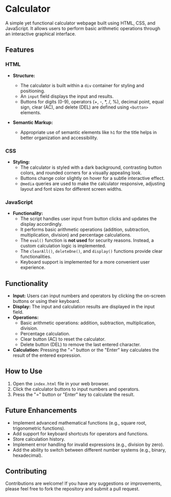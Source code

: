 # Calculator 

A simple yet functional calculator webpage built using HTML, CSS, and JavaScript. It allows users to perform basic arithmetic operations through an interactive graphical interface. 

## Features

### HTML

-   **Structure:**
    -   The calculator is built within a `div` container for styling and positioning.
    -   An `input` field displays the input and results.
    -   Buttons for digits (0-9), operators (+, -, \*, /, %), decimal point, equal sign, clear (AC), and delete (DEL) are defined using `<button>` elements.

-   **Semantic Markup:**
    -   Appropriate use of semantic elements like `h1` for the title helps in better organization and accessibility.

### CSS

-   **Styling:**
    -   The calculator is styled with a dark background, contrasting button colors, and rounded corners for a visually appealing look.
    -   Buttons change color slightly on hover for a subtle interactive effect.
    -   `@media` queries are used to make the calculator responsive, adjusting layout and font sizes for different screen widths.

### JavaScript

-   **Functionality:**
    -   The script handles user input from button clicks and updates the display accordingly.
    -   It performs basic arithmetic operations (addition, subtraction, multiplication, division) and percentage calculations.
    -   The `eval()` function is **not used** for security reasons. Instead, a custom calculation logic is implemented.
    -   The `clearAll()`, `deleteOne()`, and `display()` functions provide clear functionalities.
    -   Keyboard support is implemented for a more convenient user experience.

## Functionality

-   **Input:** Users can input numbers and operators by clicking the on-screen buttons or using their keyboard.
-   **Display:** The input and calculation results are displayed in the input field.
-   **Operations:**
    -   Basic arithmetic operations: addition, subtraction, multiplication, division.
    -   Percentage calculation.
    -   Clear button (AC) to reset the calculator.
    -   Delete button (DEL) to remove the last entered character.
-   **Calculation:** Pressing the "=" button or the "Enter" key calculates the result of the entered expression.

## How to Use

1.  Open the `index.html` file in your web browser.
2.  Click the calculator buttons to input numbers and operators.
3.  Press the "=" button or "Enter" key to calculate the result.

## Future Enhancements

-   Implement advanced mathematical functions (e.g., square root, trigonometric functions).
-   Add support for keyboard shortcuts for operators and functions.
-   Store calculation history.
-   Implement error handling for invalid expressions (e.g., division by zero).
-   Add the ability to switch between different number systems (e.g., binary, hexadecimal).

## Contributing

Contributions are welcome! If you have any suggestions or improvements, please feel free to fork the repository and submit a pull request.
